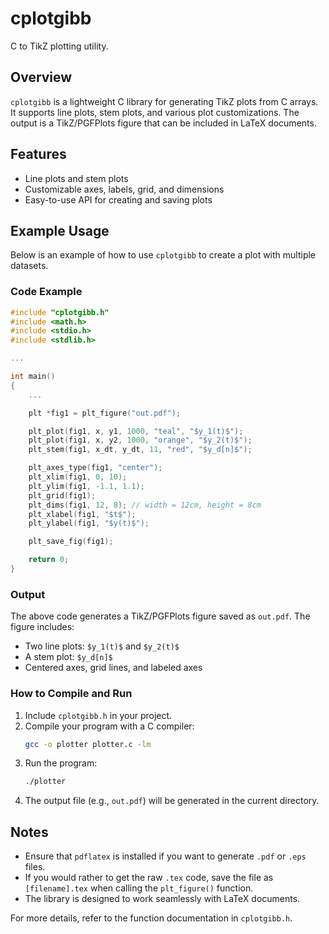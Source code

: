 # cplotgibb

C to TikZ plotting utility.

## Overview

`cplotgibb` is a lightweight C library for generating TikZ plots from C arrays. It supports line plots, stem plots, and various plot customizations. The output is a TikZ/PGFPlots figure that can be included in LaTeX documents.

## Features

- Line plots and stem plots
- Customizable axes, labels, grid, and dimensions
- Easy-to-use API for creating and saving plots

## Example Usage

Below is an example of how to use `cplotgibb` to create a plot with multiple datasets.

### Code Example

```c
#include "cplotgibb.h"
#include <math.h>
#include <stdio.h>
#include <stdlib.h>

...

int main()
{
    ...

    plt *fig1 = plt_figure("out.pdf");

    plt_plot(fig1, x, y1, 1000, "teal", "$y_1(t)$");
    plt_plot(fig1, x, y2, 1000, "orange", "$y_2(t)$");
    plt_stem(fig1, x_dt, y_dt, 11, "red", "$y_d[n]$");

    plt_axes_type(fig1, "center");
    plt_xlim(fig1, 0, 10);
    plt_ylim(fig1, -1.1, 1.1);
    plt_grid(fig1);
    plt_dims(fig1, 12, 8); // width = 12cm, height = 8cm
    plt_xlabel(fig1, "$t$");
    plt_ylabel(fig1, "$y(t)$");

    plt_save_fig(fig1);

    return 0;
}
```

### Output

The above code generates a TikZ/PGFPlots figure saved as `out.pdf`. The figure includes:

- Two line plots: `$y_1(t)$` and `$y_2(t)$`
- A stem plot: `$y_d[n]$`
- Centered axes, grid lines, and labeled axes

### How to Compile and Run

1. Include `cplotgibb.h` in your project.
2. Compile your program with a C compiler:
   ```bash
   gcc -o plotter plotter.c -lm
   ```
3. Run the program:
   ```bash
   ./plotter
   ```
4. The output file (e.g., `out.pdf`) will be generated in the current directory.

## Notes

- Ensure that `pdflatex` is installed if you want to generate `.pdf` or `.eps` files.
- If you would rather to get the raw `.tex` code, save the file as `[filename].tex` when calling the `plt_figure()` function.
- The library is designed to work seamlessly with LaTeX documents.

For more details, refer to the function documentation in `cplotgibb.h`.


